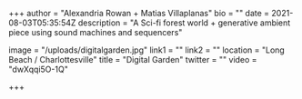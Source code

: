 +++
author = "Alexandria Rowan + Matias Villaplanas"
bio = ""
date = 2021-08-03T05:35:54Z
description = "A Sci-fi forest world + generative ambient piece using sound machines and sequencers"

image = "/uploads/digitalgarden.jpg"
link1 = ""
link2 = ""
location = "Long Beach / Charlottesville"
title = "Digital Garden"
twitter = ""
video = "dwXqqi5O-1Q"

+++
